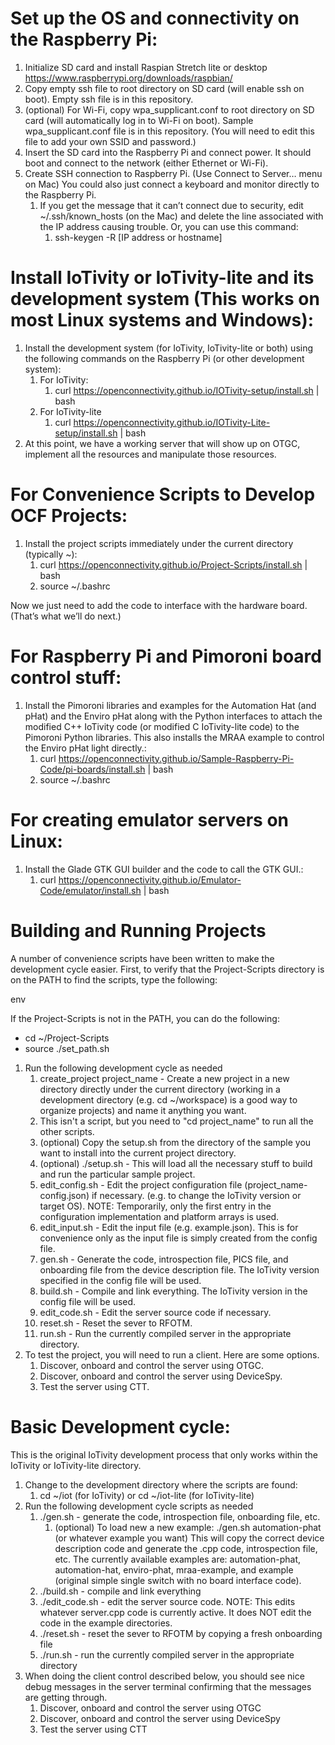 # Set up the OS and connectivity on the Raspberry Pi:
1. Initialize SD card and install Raspian Stretch lite or desktop https://www.raspberrypi.org/downloads/raspbian/
3. Copy empty ssh file to root directory on SD card (will enable ssh on boot). Empty ssh file is in this repository.
4. (optional) For Wi-Fi, copy wpa_supplicant.conf to root directory on SD card (will automatically log in to Wi-Fi on boot). Sample wpa_supplicant.conf file is in this repository. (You will need to edit this file to add your own SSID and password.)
5. Insert the SD card into the Raspberry Pi and connect power. It should boot and connect to the network (either Ethernet or Wi-Fi).
6. Create SSH connection to Raspberry Pi. (Use Connect to Server… menu on Mac) You could also just connect a keyboard and monitor directly to the Raspberry Pi.
    1. If you get the message that it can’t connect due to security, edit ~/.ssh/known_hosts (on the Mac) and delete the line associated with the IP address causing trouble. Or, you can use this command:
        1. ssh-keygen -R [IP address or hostname]

# Install IoTivity or IoTivity-lite and its development system (This works on most Linux systems and Windows):
1. Install the development system (for IoTivity, IoTivity-lite or both) using the following commands on the Raspberry Pi (or other development system):
    1. For IoTivity:
        1. curl https://openconnectivity.github.io/IOTivity-setup/install.sh | bash
    2. For IoTivity-lite
        1. curl https://openconnectivity.github.io/IOTivity-Lite-setup/install.sh | bash
2. At this point, we have a working server that will show up on OTGC, implement all the resources and manipulate those resources.

# For Convenience Scripts to Develop OCF Projects:
1. Install the project scripts immediately under the current directory (typically ~):
    1. curl https://openconnectivity.github.io/Project-Scripts/install.sh | bash
    2. source ~/.bashrc

Now we just need to add the code to interface with the hardware board. (That’s what we’ll do next.)

# For Raspberry Pi and Pimoroni board control stuff:
1. Install the Pimoroni libraries and examples for the Automation Hat (and pHat) and the Enviro pHat along with the Python interfaces to attach the modified C++ IoTivity code (or modified C IoTivity-lite code) to the Pimoroni Python libraries. This also installs the MRAA example to control the Enviro pHat light directly.:
    1. curl https://openconnectivity.github.io/Sample-Raspberry-Pi-Code/pi-boards/install.sh | bash
    2. source ~/.bashrc

# For creating emulator servers on Linux:
1. Install the Glade GTK GUI builder and the code to call the GTK GUI.:
    1. curl https://openconnectivity.github.io/Emulator-Code/emulator/install.sh | bash

# Building and Running Projects
A number of convenience scripts have been written to make the development cycle easier. First, to verify that the Project-Scripts directory is on the PATH to find the scripts, type the following:

env

If the Project-Scripts is not in the PATH, you can do the following:

- cd ~/Project-Scripts
- source ./set_path.sh

1. Run the following development cycle as needed
    1. create_project project_name - Create a new project in a new directory directly under the current directory (working in a development directory (e.g. cd ~/workspace) is a good way to organize projects) and name it anything you want.
    2. This isn't a script, but you need to "cd project_name" to run all the other scripts.
    3. (optional) Copy the setup.sh from the directory of the sample you want to install into the current project directory.
    4. (optional) ./setup.sh - This will load all the necessary stuff to build and run the particular sample project.
    5. edit_config.sh - Edit the project configuration file (project_name-config.json) if necessary. (e.g. to change the IoTivity version or target OS). NOTE: Temporarily, only the first entry in the configuration implementation and platform arrays is used.
    6. edit_input.sh - Edit the input file (e.g. example.json). This is for convenience only as the input file is simply created from the config file.
    7. gen.sh - Generate the code, introspection file, PICS file, and onboarding file from the device description file. The IoTivity version specified in the config file will be used.
    8. build.sh - Compile and link everything. The IoTivity version in the config file will be used.
    9. edit_code.sh - Edit the server source code if necessary.
    10. reset.sh - Reset the sever to RFOTM.
    11. run.sh - Run the currently compiled server in the appropriate directory.
2. To test the project, you will need to run a client. Here are some options.
    1. Discover, onboard and control the server using OTGC.
    2. Discover, onboard and control the server using DeviceSpy.
    3. Test the server using CTT.

# Basic Development cycle:
This is the original IoTivity development process that only works within the IoTivity or IoTivity-lite directory.

1. Change to the development directory where the scripts are found:
    1. cd ~/iot (for IoTivity) or cd ~/iot-lite (for IoTivity-lite)
2. Run the following development cycle scripts as needed
    1. ./gen.sh - generate the code, introspection file, onboarding file, etc.
        1. (optional) To load new a new example: ./gen.sh automation-phat (or whatever example you want) This will copy the correct device description code and generate the .cpp code, introspection file, etc. The currently available examples are: automation-phat, automation-hat, enviro-phat, mraa-example, and example (original simple single switch with no board interface code).
    2. ./build.sh - compile and link everything
    3. ./edit_code.sh - edit the server source code. NOTE: This edits whatever server.cpp code is currently active. It does NOT edit the code in the example directories.
    4. ./reset.sh - reset the sever to RFOTM by copying a fresh onboarding file
    5. ./run.sh - run the currently compiled server in the appropriate directory
3. When doing the client control described below, you should see nice debug messages in the server terminal confirming that the messages are getting through.
    1. Discover, onboard and control the server using OTGC
    2. Discover, onboard and control the server using DeviceSpy
    3. Test the server using CTT
